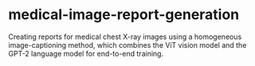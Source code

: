 # medical-image-report-generation
Creating reports for medical chest X-ray images using a homogeneous image-captioning method, which combines the ViT vision model and the GPT-2 language model for end-to-end training.
